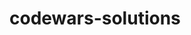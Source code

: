 # codewars-solutions
<!--
Awarded Score by Kata Rank
1 kyu task = 1097 scores
2 kyu task = 404 scores
3 kyu task = 149 scores
4 kyu task = 55 scores
5 kyu task = 21 scores
6 kyu task = 8 scores
7 kyu task = 3 scores
8 kyu task = 2 scores

Required Score to Rank Up
2 dan 97225
1 dan 35759
1 kyu 13147
2 kyu 4829
3 kyu 1768
4 kyu 643
5 kyu 229
6 kyu 76
7 kyu 20
8 kyu 0

* * *

3 kyu ------------------------------------------------

Battleship field validator
https://www.codewars.com/kata/52bb6539a4cf1b12d90005b7

Line Safari - Is that a line
https://www.codewars.com/kata/59c5d0b0a25c8c99ca000237

4 kyu ------------------------------------------------

Sum of Intervals
https://www.codewars.com/kata/52b7ed099cdc285c300001cd

Validate Sudoku with size `NxN`
https://www.codewars.com/kata/540afbe2dc9f615d5e000425

Explosive Sum
https://www.codewars.com/kata/52ec24228a515e620b0005ef

Product-Sum Numbers
https://www.codewars.com/kata/5b16bbd2c8c47ec58300016e

One Line Task: Snail Coordinate
https://www.codewars.com/kata/59074d68cc21024b4300006d

5 kyu ------------------------------------------------

Best travel
https://www.codewars.com/kata/55e7280b40e1c4a06d0000aa

-->




